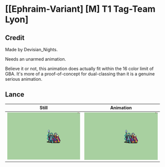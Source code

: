 # [\[Ephraim-Variant\] \[M\] T1 Tag-Team Lyon]

## Credit

Made by Devisian_Nights.

Needs an unarmed animation.

Believe it or not, this animation does actually fit within the 16 color limit of GBA. It's more of a proof-of-concept for dual-classing than it is a genuine serious animation.

## Lance

| Still | Animation |
| :---: | :-------: |
| ![Lance still](./Lance_000.png) | ![Lance animation](./Lance.gif) |
